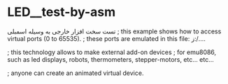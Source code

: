 # LED__test-by-asm
تست سخت افزار خارجی به وسیله اسمبلی
; this example shows how to access virtual ports (0 to 65535).
; these ports are emulated in this file: ز:/....

; this technology allows to make external add-on devices
; for emu8086, such as led displays, robots, thermometers, stepper-motors, etc... etc...

; anyone can create an animated virtual device.

